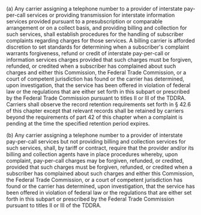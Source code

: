(a) Any carrier assigning a telephone number to a provider of interstate pay-per-call services or providing transmission for interstate information services provided pursuant to a presubscription or comparable arrangement or on a collect basis, and providing billing and collection for such services, shall establish procedures for the handling of subscriber complaints regarding charges for those services. A billing carrier is afforded discretion to set standards for determining when a subscriber's complaint warrants forgiveness, refund or credit of interstate pay-per-call or information services charges provided that such charges must be forgiven, refunded, or credited when a subscriber has complained about such charges and either this Commission, the Federal Trade Commission, or a court of competent jurisdiction has found or the carrier has determined, upon investigation, that the service has been offered in violation of federal law or the regulations that are either set forth in this subpart or prescribed by the Federal Trade Commission pursuant to titles II or III of the TDDRA. Carriers shall observe the record retention requirements set forth in § 42.6 of this chapter except that relevant records shall be retained by carriers beyond the requirements of part 42 of this chapter when a complaint is pending at the time the specified retention period expires.

(b) Any carrier assigning a telephone number to a provider of interstate pay-per-call services but not providing billing and collection services for such services, shall, by tariff or contract, require that the provider and/or its billing and collection agents have in place procedures whereby, upon complaint, pay-per-call charges may be forgiven, refunded, or credited, provided that such charges must be forgiven, refunded, or credited when a subscriber has complained about such charges and either this Commission, the Federal Trade Commission, or a court of competent jurisdiction has found or the carrier has determined, upon investigation, that the service has been offered in violation of federal law or the regulations that are either set forth in this subpart or prescribed by the Federal Trade Commission pursuant to titles II or III of the TDDRA.

